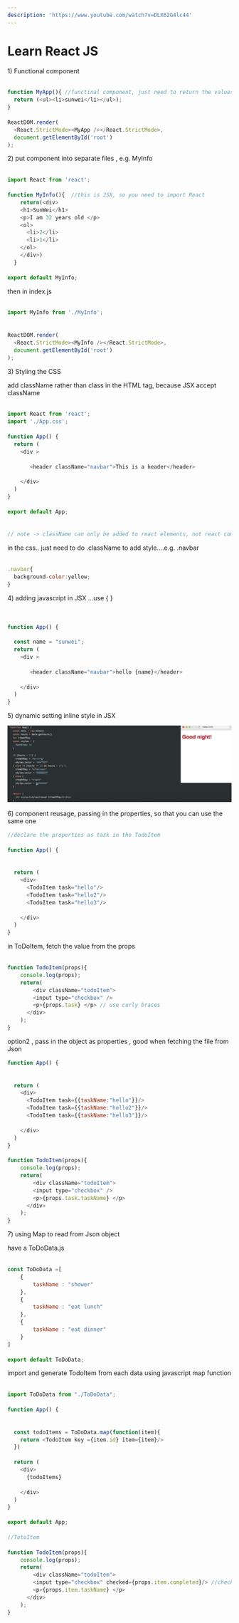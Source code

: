 ```yaml
---
description: 'https://www.youtube.com/watch?v=DLX62G4lc44'
---
```


# Learn React JS

1\) Functional component 

```javascript

function MyApp(){ //functinal component, just need to return the values 
  return (<ul><li>sunwei</li></ul>);
}

ReactDOM.render(
  <React.StrictMode><MyApp /></React.StrictMode>,
  document.getElementById('root')
);


```

2\) put component into separate files , e.g. MyInfo

```javascript

import React from 'react';

function MyInfo(){  //this is JSX, so you need to import React 
    return(<div>
    <h1>SunWei</h1>
    <p>I am 32 years old </p>
    <ol>
      <li>2</li>
      <li>1</li>
    </ol>
    </div>)
  }

export default MyInfo;
```

then in index.js

```javascript

import MyInfo from './MyInfo';


ReactDOM.render(
  <React.StrictMode><MyInfo /></React.StrictMode>,
  document.getElementById('root')
);

```

3\) Styling the CSS

add className rather than class in the HTML tag, because JSX accept className

```javascript

import React from 'react';
import './App.css';

function App() {
  return (
    <div >

       <header className="navbar">This is a header</header>
    
    </div>
  )
}

export default App;


// note -> className can only be added to react elements, not react components 
```

in the css.. just need to do .className to add style....e.g. .navbar

```javascript

.navbar{
  background-color:yellow;
}

```

4\) adding javascript in JSX ...use { }

```javascript


function App() {

  const name = "sunwei";
  return (
    <div >

       <header className="navbar">hello {name}</header>
    
    </div>
  )
}
```

5\) dynamic setting inline style in JSX

![](../../.gitbook/assets/image%20%28250%29.png)

6\) component reusage, passing in the properties, so that you can use the same one

```javascript
//declare the properties as task in the TodoItem

function App() {


  return (
    <div>
      <TodoItem task="hello"/>
      <TodoItem task="hello2"/>
      <TodoItem task="hello3"/>

    </div>
  )
}


```

in ToDoItem, fetch the value from the props

```javascript

function TodoItem(props){
    console.log(props);
    return(
        <div className="todoItem">
        <input type="checkbox" />
        <p>{props.task} </p> // use curly braces 
      </div>
    );
}
```

option2 , pass in the object as properties , good when fetching the file from Json

```javascript
function App() {


  return (
    <div>
      <TodoItem task={{taskName:"hello"}}/>
      <TodoItem task={{taskName:"hello2"}}/>
      <TodoItem task={{taskName:"hello3"}}/>

    </div>
  )
}

function TodoItem(props){
    console.log(props);
    return(
        <div className="todoItem">
        <input type="checkbox" />
        <p>{props.task.taskName} </p>      
      </div>
    );
}
```

7\) using Map to read from Json object 

have a ToDoData.js

```javascript

const ToDoData =[
    {
        taskName : "shower"
    },
    {
        taskName : "eat lunch"
    },
    {
        taskName : "eat dinner"
    }
]

export default ToDoData;
```

import and generate TodoItem from each data using javascript map function

```javascript

import ToDoData from "./ToDoData";

function App() {


  const todoItems = ToDoData.map(function(item){
    return <TodoItem key ={item.id} item={item}/>
  })

  return (
    <div>
      {todoItems}

    </div>
  )
}

export default App;

//TotoItem

function TodoItem(props){
    console.log(props);
    return(
        <div className="todoItem">
        <input type="checkbox" checked={props.item.completed}/> //checked box
        <p>{props.item.taskName} </p>      
      </div>
    );
}
```

